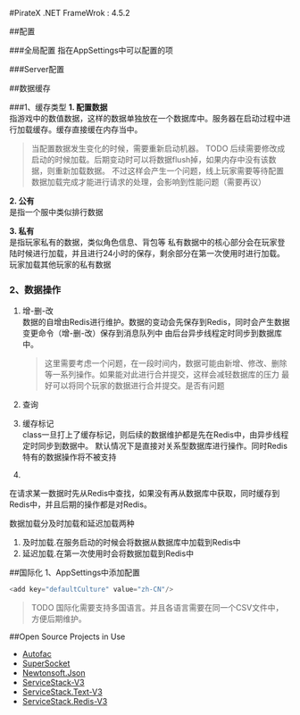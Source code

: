 #PirateX
.NET FrameWrok : 4.5.2

##配置

###全局配置
指在AppSettings中可以配置的项

###Server配置


##数据缓存

###1、缓存类型
**1. 配置数据**    
指游戏中的数值数据，这样的数据单独放在一个数据库中。服务器在启动过程中进行加载缓存。缓存直接缓在内存当中。
>当配置数据发生变化的时候，需要重新启动机器。
>TODO 后续需要修改成启动的时候加载。后期变动时可以将数据flush掉，如果内存中没有该数据，则重新加载数据。 不过这样会产生一个问题，线上玩家需要等待配置数据加载完成才能进行请求的处理，会影响到性能问题（需要再议）

**2. 公有**   
是指一个服中类似排行数据

**3. 私有**   
是指玩家私有的数据，类似角色信息、背包等
私有数据中的核心部分会在玩家登陆时候进行加载，并且进行24小时的保存，剩余部分在第一次使用时进行加载。   
玩家加载其他玩家的私有数据


### 2、数据操作
1. 增-删-改   
    数据的自增由Redis进行维护。数据的变动会先保存到Redis，同时会产生数据变更命令（增-删-改）保存到消息队列中
    由后台异步线程定时同步到数据库中。
    >这里需要考虑一个问题，在一段时间内，数据可能由新增、修改、删除等一系列操作。如果能对此进行合并提交，这样会减轻数据库的压力
    >最好可以将同个玩家的数据进行合并提交。是否有问题
2. 查询   
    
3. 缓存标记    
    class一旦打上了缓存标记，则后续的数据维护都是先在Redis中，由异步线程定时同步到数据中。
    默认情况下是直接对关系型数据库进行操作。同时Redis特有的数据操作将不被支持
4. 

在请求某一数据时先从Redis中查找，如果没有再从数据库中获取，同时缓存到Redis中，并且后期的操作都是对Redis。


数据加载分及时加载和延迟加载两种
1. 及时加载.在服务启动的时候会将数据从数据库中加载到Redis中
2. 延迟加载.在第一次使用时会将数据加载到Redis中



##国际化
1、AppSettings中添加配置

```csharp
<add key="defaultCulture" value="zh-CN"/>
```


> TODO 国际化需要支持多国语言。并且各语言需要在同一个CSV文件中，方便后期维护。



##Open Source Projects in Use

- [Autofac](https://github.com/autofac/Autofac)
- [SuperSocket](https://github.com/kerryjiang/SuperSocket)
- [Newtonsoft.Json](https://github.com/JamesNK/Newtonsoft.Json)
- [ServiceStack-V3](https://github.com/ServiceStack/ServiceStack)
- [ServiceStack.Text-V3](https://github.com/ServiceStack/ServiceStack.Text)
- [ServiceStack.Redis-V3](https://github.com/ServiceStack/ServiceStack.Redis)